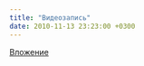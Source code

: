 ```yaml
---
title: "Видеозапись"
date: 2010-11-13 23:23:00 +0300
---
```



[Вложение](https://vk.com/video41076938_154879183)
